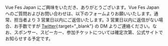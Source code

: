 Vue Fes Japan にご興味をいただき、ありがとうございます。Vue Fes Japan へのご質問およびお問い合わせは、以下のフォームよりお願いいたします。通常、担当者より 3 営業日以内にご返信いたします。3 営業日以内に返信がない場合、お手数ですが [Twitter](https://twitter.com/vuefes){:target="\_blank"} の DM よりご連絡ください。なお、スポンサー、スピーカー、参加チケットについては確定次第、公式サイトでお知らせする予定です。

